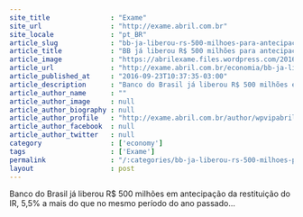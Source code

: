 ```yaml
---
site_title               : "Exame"
site_url                 : "http://exame.abril.com.br"
site_locale              : "pt_BR"
article_slug             : "bb-ja-liberou-rs-500-milhoes-para-antecipacao-do-ir"
article_title            : "BB já liberou R$ 500 milhões para antecipação do IR"
article_image            : "https://abrilexame.files.wordpress.com/2016/09/size_960_16_9_banco-brasil89.jpg?quality=70&strip=all&w=960"
article_url              : "http://exame.abril.com.br/economia/bb-ja-liberou-r-500-milhoes-para-antecipacao-do-ir/"
article_published_at     : "2016-09-23T10:37:35-03:00"
article_description      : "Banco do Brasil já liberou R$ 500 milhões em antecipação da restituição do IR, 5,5% a mais do que no mesmo período do ano passado..."
article_author_name      : ""
article_author_image     : null
article_author_biography : null
article_author_profile   : "http://exame.abril.com.br/author/wpvipabril/"
article_author_facebook  : null
article_author_twitter   : null
category                 : ['economy']
tags                     : ['Exame']
permalink                : "/:categories/bb-ja-liberou-rs-500-milhoes-para-antecipacao-do-ir/"
layout                   : post
---
```


Banco do Brasil já liberou R$ 500 milhões em antecipação da restituição do IR, 5,5% a mais do que no mesmo período do ano passado...
